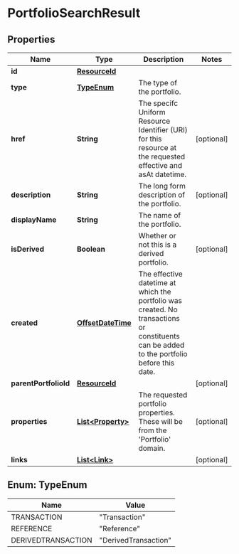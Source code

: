 

# PortfolioSearchResult

## Properties

Name | Type | Description | Notes
------------ | ------------- | ------------- | -------------
**id** | [**ResourceId**](ResourceId.md) |  | 
**type** | [**TypeEnum**](#TypeEnum) | The type of the portfolio. | 
**href** | **String** | The specifc Uniform Resource Identifier (URI) for this resource at the requested effective and asAt datetime. |  [optional]
**description** | **String** | The long form description of the portfolio. |  [optional]
**displayName** | **String** | The name of the portfolio. | 
**isDerived** | **Boolean** | Whether or not this is a derived portfolio. |  [optional]
**created** | [**OffsetDateTime**](OffsetDateTime.md) | The effective datetime at which the portfolio was created. No transactions or constituents can be added to the portfolio before this date. | 
**parentPortfolioId** | [**ResourceId**](ResourceId.md) |  |  [optional]
**properties** | [**List&lt;Property&gt;**](Property.md) | The requested portfolio properties. These will be from the &#39;Portfolio&#39; domain. |  [optional]
**links** | [**List&lt;Link&gt;**](Link.md) |  |  [optional]



## Enum: TypeEnum

Name | Value
---- | -----
TRANSACTION | &quot;Transaction&quot;
REFERENCE | &quot;Reference&quot;
DERIVEDTRANSACTION | &quot;DerivedTransaction&quot;



